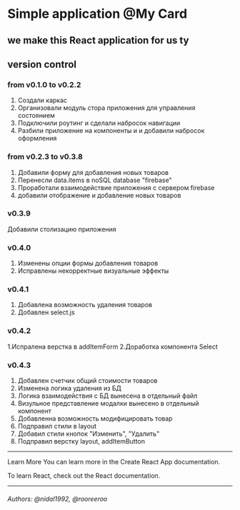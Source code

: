 # Simple application @My Card

## we make this React application for us ty

## version control

### from v0.1.0 to v0.2.2

1. Создали каркас
2. Организовали модуль стора приложения для управления состоянием
3. Подключили роутинг и сделали набросок навигации
4. Разбили приложение на компоненты и и добавили набросок оформления

### from v0.2.3 to v0.3.8

1. Добавили форму для добавления новых товаров
2. Перенесли data.items в noSQL database "firebase"
3. Проработали взаимодействие приложения с сервером firebase
4. добавили отображение и добавление новых товаров

### v0.3.9

Добавили столизацию приложения

### v0.4.0

1. Изменены опции формы добавления товаров
2. Исправлены некорректные визуальные эффекты

### v0.4.1

1. Добавлена возможность удаления товаров
2. Добавлен select.js

### v0.4.2

1.Испралена верстка в addItemForm
2.Доработка компонента Select

### v0.4.3

1. Добавлен счетчик общий стоимости товаров
2. Изменена логика удаления из БД
3. Логика взаимодействия с БД вынесена в отдельный файл
4. Визульное представление модалки вынесено в отдельный компонент
5. Добавленна возможность модифицировать товар
6. Подправил стили в layout
7. Добавил стили кнопок "Изменить", "Удалить"
8. Подправил верстку layout, addItemButton

---

Learn More
You can learn more in the Create React App documentation.

To learn React, check out the React documentation.

---

###### Authors: @nidal1992, @rooreeroo
